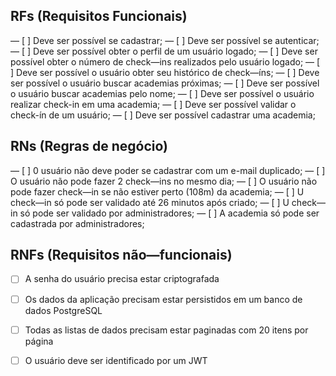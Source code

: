 ## RFs (Requisitos Funcionais)
— [ ] Deve ser possível se cadastrar;
— [ ] Deve ser possível se autenticar;
— [ ] Deve ser possível obter o perfil de um usuário logado;
— [ ] Deve ser possível obter o número de check—ins realizados pelo usuário logado;
— [ ] Deve ser possível o usuário obter seu histórico de check—íns;
— [ ] Deve ser possível o usuário buscar academias próximas;
— [ ] Deve ser possível o usuário buscar academias pelo nome;
— [ ] Deve ser possível o usuário realizar check-in em uma academia;
— [ ] Deve ser possível validar o check-ín de um usuário;
— [ ] Deve ser possível cadastrar uma academia;

## RNs (Regras de negócio)

— [ ] 0 usuário não deve poder se cadastrar com um e-mail duplicado;
— [ ] O usuário não pode fazer 2 check—ins no mesmo dia;
— [ ] O usuário não pode fazer check—in se não estiver perto (108m) da academia;
— [ ] U check—in só pode ser validado até 26 minutos após criado;
— [ ] U check—in só pode ser validado por administradores;
— [ ] A academia só pode ser cadastrada por administradores;


## RNFs (Requisitos não—funcionais)   
- [ ] A senha do usuário precisa estar criptografada
- [ ] Os dados da aplicação precisam estar persistidos em um banco de dados PostgreSQL
- [ ] Todas as listas de dados precisam estar paginadas com 20 itens por página
- [ ] O usuário deve ser identificado por um JWT    

